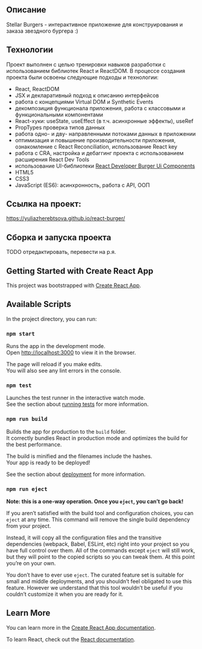 ## Описание

Stellar Burgers - интерактивное приложение для конструирования и заказа звездного бургера :)

## Технологии

Проект выполнен с целью тренировки навыков разработки с использованием библиотек React и ReactDOM. В процессе создания проекта были освоены следующие подходы и технологии:

- React, ReactDOM
- JSX и декларативный подход к описанию интерфейсов
- работа с концепциями Virtual DOM и Synthetic Events
- декомпозиция функционала приложения, работа с классовыми и функциональными компонентами
- React-хуки: useState, useEffect (в т.ч. асинхронные эффекты), useRef
- PropTypes проверка типов данных
- работа одно- и дву- направленными потоками данных в приложении
- оптимизация и повышение производительности приложения, ознакомление с React Reconciliation, использование React key
- работа с CRA, настройка и дебаггинг проекта с использованием расширения React Dev Tools 
- использование UI-библиотеки [React Developer Burger Ui Components](https://yandex-praktikum.github.io/react-developer-burger-ui-components/docs/)
- HTML5
- CSS3
- JavaScript (ES6): асинхронность, работа с API, ООП

## Ссылка на проект:

https://yuliazherebtsova.github.io/react-burger/

## Сборка и запуска проекта

TODO отредактировать, перевести на р.я.

## Getting Started with Create React App

This project was bootstrapped with [Create React App](https://github.com/facebook/create-react-app).

## Available Scripts

In the project directory, you can run:

### `npm start`

Runs the app in the development mode.\
Open [http://localhost:3000](http://localhost:3000) to view it in the browser.

The page will reload if you make edits.\
You will also see any lint errors in the console.

### `npm test`

Launches the test runner in the interactive watch mode.\
See the section about [running tests](https://facebook.github.io/create-react-app/docs/running-tests) for more information.

### `npm run build`

Builds the app for production to the `build` folder.\
It correctly bundles React in production mode and optimizes the build for the best performance.

The build is minified and the filenames include the hashes.\
Your app is ready to be deployed!

See the section about [deployment](https://facebook.github.io/create-react-app/docs/deployment) for more information.

### `npm run eject`

**Note: this is a one-way operation. Once you `eject`, you can’t go back!**

If you aren’t satisfied with the build tool and configuration choices, you can `eject` at any time. This command will remove the single build dependency from your project.

Instead, it will copy all the configuration files and the transitive dependencies (webpack, Babel, ESLint, etc) right into your project so you have full control over them. All of the commands except `eject` will still work, but they will point to the copied scripts so you can tweak them. At this point you’re on your own.

You don’t have to ever use `eject`. The curated feature set is suitable for small and middle deployments, and you shouldn’t feel obligated to use this feature. However we understand that this tool wouldn’t be useful if you couldn’t customize it when you are ready for it.

## Learn More

You can learn more in the [Create React App documentation](https://facebook.github.io/create-react-app/docs/getting-started).

To learn React, check out the [React documentation](https://reactjs.org/).
